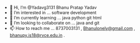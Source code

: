 - 👋 Hi, I’m @Yadavg3131 Bhanu Pratap Yadav 
- 👀 I’m interested in ... software development 
- 🌱 I’m currently learning ...  java python git html 
- 💞️ I’m looking to collaborate on ...   java and git
- 📫 How to reach me ...   8737003131 , Bhanulonely@gmail.com , bhanupy.is18@rvce.edu.in  .

<!---
Yadavg3131/Yadavg3131 is a ✨ special ✨ repository because its `README.md` (this file) appears on your GitHub profile.
You can click the Preview link to take a look at your changes.
--->
